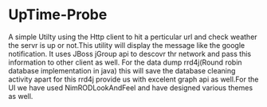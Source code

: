 UpTime-Probe
============

A simple Utilty using the Http client to hit a perticular url and check weather the servr is up or not.This utility will display the message like the google notification. It uses JBoss jGroup api to descovr thr network and pass this information to other client as well. For the data dump rrd4j(Round robin database implementation in java) this will save the database cleaning activity apart for this rrd4j provide us with excelent graph api as well.For the UI we have used NimRODLookAndFeel and have designed various themes as well.
